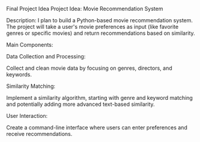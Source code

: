 Final Project Idea
Project Idea: Movie Recommendation System

Description:
I plan to build a Python-based movie recommendation system. The project will take a user's movie preferences as input (like favorite genres or specific movies) and return recommendations based on similarity.

Main Components:

Data Collection and Processing:

Collect and clean movie data by focusing on genres, directors, and keywords.

Similarity Matching:

Implement a similarity algorithm, starting with genre and keyword matching and potentially adding more advanced text-based similarity.

User Interaction:

Create a command-line interface where users can enter preferences and receive recommendations.
